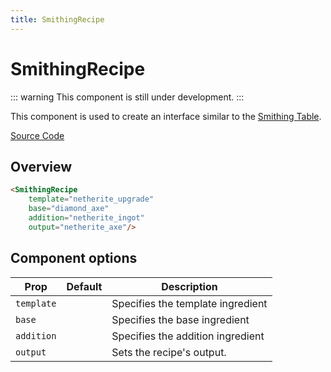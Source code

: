 ```yaml
---
title: SmithingRecipe
---
```


# SmithingRecipe

::: warning
This component is still under development.
:::

This component is used to create an interface similar to the [Smithing Table](https://minecraft.wiki/w/Smithing_Table).

[Source Code](https://github.com/legopitstop/docs.lpsmods.dev/edit/main/docs/.vitepress/components/SmithingRecipe.vue)

## Overview

<SmithingRecipe
    template="netherite_upgrade"
    base="diamond_axe"
    addition="netherite_ingot"
    output="netherite_axe"/>

```md
<SmithingRecipe
    template="netherite_upgrade"
    base="diamond_axe"
    addition="netherite_ingot"
    output="netherite_axe"/>
```

## Component options

| Prop       | Default | Description                       |
| ---------- | ------- | --------------------------------- |
| `template` |         | Specifies the template ingredient |
| `base`     |         | Specifies the base ingredient     |
| `addition` |         | Specifies the addition ingredient |
| `output`   |         | Sets the recipe's output.         |
